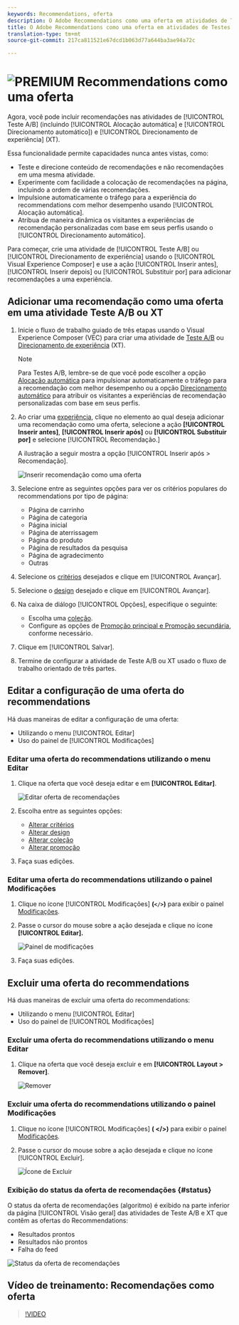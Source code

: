 ```yaml
---
keywords: Recommendations, oferta
description: O Adobe Recommendations como uma oferta em atividades de Testes A/B (incluindo Alocação automática e Direcionamento automático) e Direcionamento de experiência (XT)
title: O Adobe Recommendations como uma oferta em atividades de Testes A/B (incluindo Alocação automática e Direcionamento automático) e Direcionamento de experiência (XT)
translation-type: tm+mt
source-git-commit: 217ca811521e67dcd1b063d77a644ba3ae94a72c

---
```



# ![PREMIUM](/help/assets/premium.png) Recommendations como uma oferta

Agora, você pode incluir recomendações nas atividades de [!UICONTROL Teste A/B] (incluindo [!UICONTROL Alocação automática] e [!UICONTROL Direcionamento automático]) e [!UICONTROL Direcionamento de experiência] (XT).

Essa funcionalidade permite capacidades nunca antes vistas, como:

* Teste e direcione conteúdo de recomendações e não recomendações em uma mesma atividade.
* Experimente com facilidade a colocação de recomendações na página, incluindo a ordem de várias recomendações.
* Impulsione automaticamente o tráfego para a experiência do recommendations com melhor desempenho usando [!UICONTROL Alocação automática].
* Atribua de maneira dinâmica os visitantes a experiências de recomendação personalizadas com base em seus perfis usando o [!UICONTROL Direcionamento automático].

Para começar, crie uma atividade de [!UICONTROL Teste A/B] ou [!UICONTROL Direcionamento de experiência] usando o [!UICONTROL Visual Experience Composer] e use a ação [!UICONTROL Inserir antes], [!UICONTROL Inserir depois] ou [!UICONTROL Substituir por] para adicionar recomendações a uma experiência.

## Adicionar uma recomendação como uma oferta em uma atividade Teste A/B ou XT

1. Inicie o fluxo de trabalho guiado de três etapas usando o Visual Experience Composer (VEC) para criar uma atividade de [Teste A/B](/help/c-activities/t-test-ab/t-test-create-ab/test-create-ab.md) ou [Direcionamento de experiência](/help/c-activities/t-experience-target/t-xt-create/xt-create.md) (XT).

   >[!NOTE]
   >
   >Para Testes A/B, lembre-se de que você pode escolher a opção [Alocação automática](/help/c-activities/automated-traffic-allocation/automated-traffic-allocation.md) para impulsionar automaticamente o tráfego para a recomendação com melhor desempenho ou a opção [Direcionamento automático](/help/c-activities/auto-target-to-optimize.md) para atribuir os visitantes a experiências de recomendação personalizadas com base em seus perfis.

1. Ao criar uma [experiência](/help/c-experiences/c-visual-experience-composer/viztarget-options.md), clique no elemento ao qual deseja adicionar uma recomendação como uma oferta, selecione a ação **[!UICONTROL Inserir antes]**, **[!UICONTROL Inserir após]** ou **[!UICONTROL Substituir por]** e selecione [!UICONTROL Recomendação.]

   A ilustração a seguir mostra a opção [!UICONTROL Inserir após &gt; Recomendação].

   ![Inserir recomendação como uma oferta](/help/c-recommendations/assets/replace-after-recommendations.png)

1. Selecione entre as seguintes opções para ver os critérios populares do recommendations por tipo de página:

   * Página de carrinho
   * Página de categoria
   * Página inicial
   * Página de aterrissagem
   * Página do produto
   * Página de resultados da pesquisa
   * Página de agradecimento
   * Outras

1. Selecione os [critérios](/help/c-recommendations/c-algorithms/algorithms.md) desejados e clique em [!UICONTROL Avançar].
1. Selecione o [design](/help/c-recommendations/c-design-overview/design-overview.md) desejado e clique em [!UICONTROL Avançar].
1. Na caixa de diálogo [!UICONTROL Opções], especifique o seguinte:

   * Escolha uma [coleção](/help/c-recommendations/c-products/collections.md).
   * Configure as opções de [Promoção principal e Promoção secundária](/help/c-recommendations/t-create-recs-activity/adding-promotions.md), conforme necessário.

1. Clique em [!UICONTROL Salvar].
1. Termine de configurar a atividade de Teste A/B ou XT usado o fluxo de trabalho orientado de três partes.

## Editar a configuração de uma oferta do recommendations

Há duas maneiras de editar a configuração de uma oferta:

* Utilizando o menu [!UICONTROL Editar]
* Uso do painel de [!UICONTROL Modificações]

### Editar uma oferta do recommendations utilizando o menu Editar

1. Clique na oferta que você deseja editar e em **[!UICONTROL Editar]**.

   ![Editar oferta de recomendações](/help/c-recommendations/assets/recs-offer-edit.png)

1. Escolha entre as seguintes opções:

   * [Alterar critérios](/help/c-recommendations/c-algorithms/algorithms.md)
   * [Alterar design](/help/c-recommendations/c-design-overview/design-overview.md)
   * [Alterar coleção](/help/c-recommendations/c-products/collections.md)
   * [Alterar promoção](/help/c-recommendations/t-create-recs-activity/adding-promotions.md)

1. Faça suas edições.

### Editar uma oferta do recommendations utilizando o painel Modificações

1. Clique no ícone [!UICONTROL Modificações] **(`</>`)** para exibir o painel [Modificações](/help/c-experiences/c-visual-experience-composer/c-vec-code-editor/vec-code-editor.md).
1. Passe o cursor do mouse sobre a ação desejada e clique no ícone **[!UICONTROL Editar].**

   ![Painel de modificações](/help/c-recommendations/assets/recs-offer-modifications.png)

1. Faça suas edições.

## Excluir uma oferta do recommendations

Há duas maneiras de excluir uma oferta do recommendations:

* Utilizando o menu [!UICONTROL Editar]
* Uso do painel de [!UICONTROL Modificações]

### Excluir uma oferta do recommendations utilizando o menu Editar

1. Clique na oferta que você deseja excluir e em **[!UICONTROL Layout &gt; Remover]**.

   ![Remover](/help/c-recommendations/assets/recs-offer-remove.png)

### Excluir uma oferta do recommendations utilizando o painel Modificações

1. Clique no ícone [!UICONTROL Modificações] **( &lt;/&gt;)** para exibir o painel [Modificações](/help/c-experiences/c-visual-experience-composer/c-vec-code-editor/vec-code-editor.md).
1. Passe o cursor do mouse sobre a ação desejada e clique no ícone [!UICONTROL Excluir].

   ![Ícone de Excluir](/help/c-recommendations/assets/recs-offer-delete.png)

### Exibição do status da oferta de recomendações {#status}

O status da oferta de recomendações (algoritmo) é exibido na parte inferior da página [!UICONTROL Visão geral] das atividades de Teste A/B e XT que contêm as ofertas do Recommendations:

* Resultados prontos
* Resultados não prontos
* Falha do feed

![Status da oferta de recomendações](/help/c-recommendations/assets/recs-offer-status.png)

## Vídeo de treinamento: Recomendações como oferta

>[!VIDEO](https://video.tv.adobe.com/v/28878?captions=por_br)